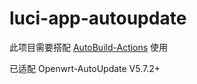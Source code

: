 # luci-app-autoupdate

此项目需要搭配 [AutoBuild-Actions](https://github.com/Hyy2001X/AutoBuild-Actions) 使用

已适配 Openwrt-AutoUpdate V5.7.2+
